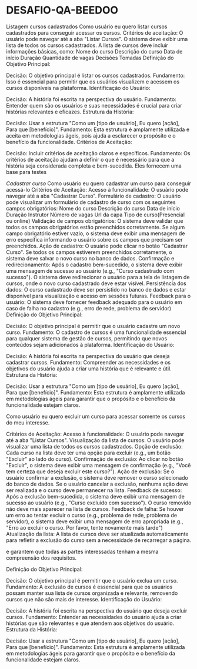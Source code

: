 # DESAFIO-QA-BEEDOO
Listagem cursos cadastrados 
Como usuário
eu quero listar cursos cadastrados
para conseguir acessar os cursos.
Critérios de aceitação:
O usuário pode navegar até a aba "Listar Cursos".
O sistema deve exibir uma lista de todos os cursos cadastrados.
A lista de cursos deve incluir informações básicas, como:
Nome do curso
Descrição do curso
Data de início
Duração
Quantidade de vagas
Decisões Tomadas
Definição do Objetivo Principal:

Decisão: O objetivo principal é listar os cursos cadastrados.
Fundamento: Isso é essencial para permitir que os usuários visualizem e acessem os cursos disponíveis na plataforma.
Identificação do Usuário:

Decisão: A história foi escrita na perspectiva do usuário.
Fundamento: Entender quem são os usuários e suas necessidades é crucial para criar histórias relevantes e eficazes.
Estrutura da História:

Decisão: Usar a estrutura "Como um [tipo de usuário], Eu quero [ação], Para que [benefício]".
Fundamento: Esta estrutura é amplamente utilizada e aceita em metodologias ágeis, pois ajuda a esclarecer o propósito e o benefício da funcionalidade.
Critérios de Aceitação:

Decisão: Incluir critérios de aceitação claros e específicos.
Fundamento: Os critérios de aceitação ajudam a definir o que é necessário para que a história seja considerada completa e bem-sucedida. Eles fornecem uma base para testes

*Cadastrar curso*
Como usuário
eu quero cadastrar um curso
para conseguir acessá-lo
Critérios de Aceitação:
Acesso à funcionalidade:
O usuário pode navegar até a aba "Cadastrar Curso".
Formulário de cadastro:
O usuário pode visualizar um formulário de cadastro de curso com os seguintes campos obrigatórios:
Nome do curso
Descrição do curso
Data de início
Duração
Instrutor 
Número de vagas
Url da capa
Tipo de curso(Presencial ou online) 
Validação de campos obrigatórios:
O sistema deve validar que todos os campos obrigatórios estão preenchidos corretamente.
Se algum campo obrigatório estiver vazio, o sistema deve exibir uma mensagem de erro específica informando o usuário sobre os campos que precisam ser preenchidos.
Ação de cadastro:
O usuário pode clicar no botão "Cadastrar Curso".
Se todos os campos estiverem preenchidos corretamente, o sistema deve salvar o novo curso no banco de dados.
Confirmação e redirecionamento:
Após o cadastro bem-sucedido, o sistema deve exibir uma mensagem de sucesso ao usuário (e.g., "Curso cadastrado com sucesso").
O sistema deve redirecionar o usuário para a tela de listagem de cursos, onde o novo curso cadastrado deve estar visível.
Persistência dos dados:
O curso cadastrado deve ser persistido no banco de dados e estar disponível para visualização e acesso em sessões futuras.
Feedback para o usuário:
O sistema deve fornecer feedback adequado para o usuário em caso de falha no cadastro (e.g., erro de rede, problema de servidor)
Definição do Objetivo Principal:

Decisão: O objetivo principal é permitir que o usuário cadastre um novo curso.
Fundamento: O cadastro de cursos é uma funcionalidade essencial para qualquer sistema de gestão de cursos, permitindo que novos conteúdos sejam adicionados à plataforma.
Identificação do Usuário:

Decisão: A história foi escrita na perspectiva do usuário que deseja cadastrar cursos.
Fundamento: Compreender as necessidades e os objetivos do usuário ajuda a criar uma história que é relevante e útil.
Estrutura da História:

Decisão: Usar a estrutura "Como um [tipo de usuário], Eu quero [ação], Para que [benefício]".
Fundamento: Esta estrutura é amplamente utilizada em metodologias ágeis para garantir que o propósito e o benefício da funcionalidade estejam claros.

Como usuário
eu quero excluir um curso
para acessar somente os cursos do meu interesse.

Critérios de Aceitação:
Acesso à funcionalidade:
O usuário pode navegar até a aba "Listar Cursos".
Visualização da lista de cursos:
O usuário pode visualizar uma lista de todos os cursos cadastrados.
Opção de exclusão:
Cada curso na lista deve ter uma opção para excluir (e.g., um botão "Excluir" ao lado do curso).
Confirmação de exclusão:
Ao clicar no botão "Excluir", o sistema deve exibir uma mensagem de confirmação (e.g., "Você tem certeza que deseja excluir este curso?").
Ação de exclusão:
Se o usuário confirmar a exclusão, o sistema deve remover o curso selecionado do banco de dados.
Se o usuário cancelar a exclusão, nenhuma ação deve ser realizada e o curso deve permanecer na lista.
Feedback de sucesso:
Após a exclusão bem-sucedida, o sistema deve exibir uma mensagem de sucesso ao usuário (e.g., "Curso excluído com sucesso").
O curso removido não deve mais aparecer na lista de cursos.
Feedback de falha:
Se houver um erro ao tentar excluir o curso (e.g., problema de rede, problema de servidor), o sistema deve exibir uma mensagem de erro apropriada (e.g., "Erro ao excluir o curso. Por favor, tente novamente mais tarde")
Atualização da lista:
A lista de cursos deve ser atualizada automaticamente para refletir a exclusão do curso sem a necessidade de recarregar a página.

e garantem que todas as partes interessadas tenham a mesma compreensão dos requisitos.

Definição do Objetivo Principal:

Decisão: O objetivo principal é permitir que o usuário exclua um curso.
Fundamento: A exclusão de cursos é essencial para que os usuários possam manter sua lista de cursos organizada e relevante, removendo cursos que não são mais de interesse.
Identificação do Usuário:

Decisão: A história foi escrita na perspectiva do usuário que deseja excluir cursos.
Fundamento: Entender as necessidades do usuário ajuda a criar histórias que são relevantes e que atendem aos objetivos do usuário.
Estrutura da História:

Decisão: Usar a estrutura "Como um [tipo de usuário], Eu quero [ação], Para que [benefício]".
Fundamento: Esta estrutura é amplamente utilizada em metodologias ágeis para garantir que o propósito e o benefício da funcionalidade estejam claros.
